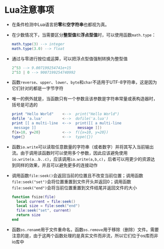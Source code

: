 # Lua注意事项

- 在条件检测中Lua语言把**零**和**空字符串**也都视为真。

- 在少数情况下，当需要区分**整型值**和**浮点型值**时，可以使用函数`math.type`：

  ```lua
  math.type(3) --> integer
  math.type(3.0) --> float
  ```

- 通过与零进行按位或运算，可以把浮点型值强制转换为整型值

  ```lua
  2^53 --> 9.007199254741e+15
  2^53 | 0 --> 9007199254740992
  ```

- 函数`reverse`、`upper`、`lower`、`byte`和`char`不适用于UTF-8字符串，这是因为它们针对的都是一字节字符

- 唯一的例外就是，当函数只有一个参数且该参数是字符串常量或表构造器时，括号是可选的

  ```lua
  print "Hello World"    <-->  print("Hello World")
  dofile 'a.lua'         <-->  dofile('a.lua')
  print [[ a multi-line  <-->  print([[ a multi-line
   message ]]                   message ]])
  f{x=10, y=20}          <-->  f({x=10, y=20})
  type{}                 <-->  type({})
  ```
  
- 函数`io.write`可以读取任意数量的字符串（或者数字）并将其写入当前输出流。由于调用该函数时可以使用多个参数，因此应该避免使用`io.write(a..b..c)`，应该调用`io.write(a,b,c)`，后者可以用更少的资源达到同样的效果，并且可以避免更多的连接动作

- 调用函数`file:seek()`会返回当前的位置且不改变当前位置；调用函数`file:seek("set")`会将位置重置到文件开头并返回0；调用函数`file:seek("end")`会将当前位置重置到文件结尾并返回文件的大小

  ```lua
  function fsize(file)
    local current = file:seek()
    local size = file:seek("end")
    file:seek("set", current)
    return size
  end
  ```
  
- 函数`os.renam`e用于文件重命名，函数`os.remove`用于移除（删除）文件。需要注意的是，由于这两个函数处理的是真实文件而非流，所以它们位于os库而非io库中
